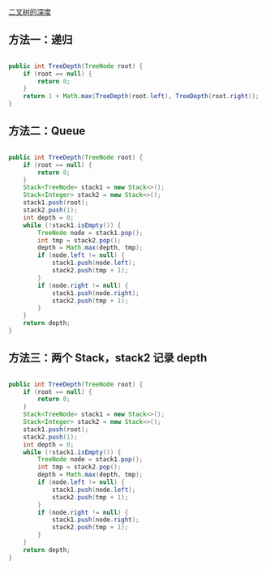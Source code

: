 [二叉树的深度](https://www.nowcoder.com/practice/435fb86331474282a3499955f0a41e8b?tpId=13&tqId=11191&tPage=1&rp=1&ru=/ta/coding-interviews&qru=/ta/coding-interviews/question-ranking&from=cyc_github)

## 方法一：递归

```java

public int TreeDepth(TreeNode root) {
    if (root == null) {
        return 0;
    }
    return 1 + Math.max(TreeDepth(root.left), TreeDepth(root.right));
}

```

## 方法二：Queue

```java

public int TreeDepth(TreeNode root) {
    if (root == null) {
        return 0;
    }
    Stack<TreeNode> stack1 = new Stack<>();
    Stack<Integer> stack2 = new Stack<>();
    stack1.push(root);
    stack2.push(1);
    int depth = 0;
    while (!stack1.isEmpty()) {
        TreeNode node = stack1.pop();
        int tmp = stack2.pop();
        depth = Math.max(depth, tmp);
        if (node.left != null) {
            stack1.push(node.left);
            stack2.push(tmp + 1);
        }
        if (node.right != null) {
            stack1.push(node.right);
            stack2.push(tmp + 1);
        }
    }
    return depth;
}

```

## 方法三：两个 Stack，stack2 记录 depth

```java

public int TreeDepth(TreeNode root) {
    if (root == null) {
        return 0;
    }
    Stack<TreeNode> stack1 = new Stack<>();
    Stack<Integer> stack2 = new Stack<>();
    stack1.push(root);
    stack2.push(1);
    int depth = 0;
    while (!stack1.isEmpty()) {
        TreeNode node = stack1.pop();
        int tmp = stack2.pop();
        depth = Math.max(depth, tmp);
        if (node.left != null) {
            stack1.push(node.left);
            stack2.push(tmp + 1);
        }
        if (node.right != null) {
            stack1.push(node.right);
            stack2.push(tmp + 1);
        }
    }
    return depth;
}

```

